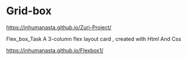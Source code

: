 # Grid-box

https://inhumanasta.github.io/Zuri-Project/

Flex_box_Task
A 3-column flex layout card , created with Html And Css

https://inhumanasta.github.io/Flexbox1/

